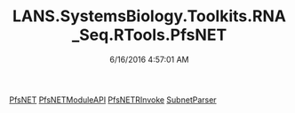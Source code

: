 ﻿---
title: LANS.SystemsBiology.Toolkits.RNA_Seq.RTools.PfsNET
date: 6/16/2016 4:57:01 AM
---

[PfsNET](T-LANS.SystemsBiology.Toolkits.RNA_Seq.RTools.PfsNET.PfsNET.html)
[PfsNETModuleAPI](T-LANS.SystemsBiology.Toolkits.RNA_Seq.RTools.PfsNET.PfsNETModuleAPI.html)
[PfsNETRInvoke](T-LANS.SystemsBiology.Toolkits.RNA_Seq.RTools.PfsNET.PfsNETRInvoke.html)
[SubnetParser](T-LANS.SystemsBiology.Toolkits.RNA_Seq.RTools.PfsNET.SubnetParser.html)
